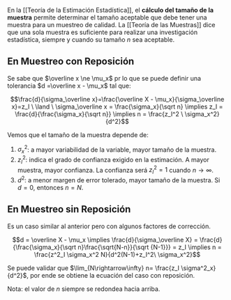 En la [[Teoría de la Estimación Estadística]], el **cálculo del tamaño de la muestra** permite determinar el tamaño aceptable que debe tener una muestra para un muestreo de calidad. La [[Teoría de las Muestras]] dice que una sola muestra es suficiente para realizar una investigación estadística, siempre y cuando su tamaño $n$ sea aceptable.

## En Muestreo con Reposición

Se sabe que $\overline x \ne \mu_x$ pr lo que se puede definir una tolerancia $d =\overline x - \mu_x$ tal que:

$$\frac{d}{\sigma_\overline x}=\frac{\overline X - \mu_x}{\sigma_\overline x}=z_I \ \land \ \sigma_\overline x = \frac{\sigma_x}{\sqrt n} \implies z_I = \frac{d}{\frac{\sigma_x}{\sqrt n}} \implies n = \frac{z_I^2 \ \sigma_x^2}{d^2}$$

Vemos que el tamaño de la muestra depende de:

1. $\sigma^2_x$: a mayor variabilidad de la variable, mayor tamaño de la muestra.
2. $z_I^2$: indica el grado de confianza exigido en la estimación. A mayor muestra, mayor confianza. La confianza será $z^2_I = 1$ cuando $n \rightarrow \infty$.
3. $d^2$: a menor margen de error tolerado, mayor tamaño de la muestra. Si $d=0$, entonces $n=N$.

## En Muestreo sin Reposición

Es un caso similar al anterior pero con algunos factores de corrección.

$$d = \overline X - \mu_x \implies \frac{d}{\sigma_\overline X} = \frac{d}{\frac{\sigma_x}{\sqrt n}\frac{\sqrt{N-n}}{\sqrt {N-1}}} = z_I \implies n = \frac{z^2_I \sigma_x^2 N}{d^2(N-1)+z_I^2\ \sigma_x^2}$$

Se puede validar que $\lim_{N\rightarrow\infty} n= \frac{z_I \sigma^2_x}{d^2}$, por ende se obtiene la ecuación del caso con reposición.

Nota: el valor de $n$ siempre se redondea hacia arriba.
